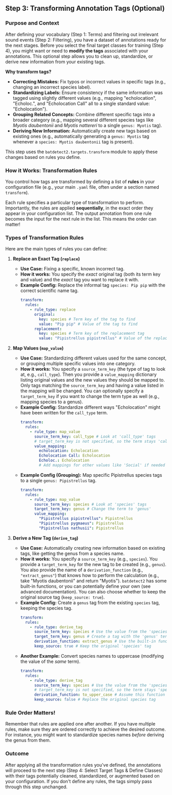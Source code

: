 ## Step 3: Transforming Annotation Tags (Optional)

### Purpose and Context

After defining your vocabulary (Step 1: Terms) and filtering out irrelevant sound events (Step 2: Filtering), you have a dataset of annotations ready for the next stages.
Before you select the final target classes for training (Step 4), you might want or need to **modify the tags** associated with your annotations.
This optional step allows you to clean up, standardize, or derive new information from your existing tags.

**Why transform tags?**

- **Correcting Mistakes:** Fix typos or incorrect values in specific tags (e.g., changing an incorrect species label).
- **Standardizing Labels:** Ensure consistency if the same information was tagged using slightly different values (e.g., mapping "echolocation", "Echoloc.", and "Echolocation Call" all to a single standard value: "Echolocation").
- **Grouping Related Concepts:** Combine different specific tags into a broader category (e.g., mapping several different species tags like _Myotis daubentonii_ and _Myotis nattereri_ to a single `genus: Myotis` tag).
- **Deriving New Information:** Automatically create new tags based on existing ones (e.g., automatically generating a `genus: Myotis` tag whenever a `species: Myotis daubentonii` tag is present).

This step uses the `batdetect2.targets.transform` module to apply these changes based on rules you define.

### How it Works: Transformation Rules

You control how tags are transformed by defining a list of **rules** in your configuration file (e.g., your main `.yaml` file, often under a section named `transform`).

Each rule specifies a particular type of transformation to perform.
Importantly, the rules are applied **sequentially**, in the exact order they appear in your configuration list.
The output annotation from one rule becomes the input for the next rule in the list.
This means the order can matter!

### Types of Transformation Rules

Here are the main types of rules you can define:

1.  **Replace an Exact Tag (`replace`)**

    - **Use Case:** Fixing a specific, known incorrect tag.
    - **How it works:** You specify the _exact_ original tag (both its term key and value) and the _exact_ tag you want to replace it with.
    - **Example Config:** Replace the informal tag `species: Pip pip` with the correct scientific name tag.
      ```yaml
      transform:
        rules:
          - rule_type: replace
            original:
              key: species # Term key of the tag to find
              value: "Pip pip" # Value of the tag to find
            replacement:
              key: species # Term key of the replacement tag
              value: "Pipistrellus pipistrellus" # Value of the replacement tag
      ```

2.  **Map Values (`map_value`)**

    - **Use Case:** Standardizing different values used for the same concept, or grouping multiple specific values into one category.
    - **How it works:** You specify a `source_term_key` (the type of tag to look at, e.g., `call_type`).
      Then you provide a `value_mapping` dictionary listing original values and the new values they should be mapped to.
      Only tags matching the `source_term_key` and having a value listed in the mapping will be changed.
      You can optionally specify a `target_term_key` if you want to change the term type as well (e.g., mapping species to a genus).
    - **Example Config:** Standardize different ways "Echolocation" might have been written for the `call_type` term.
      ```yaml
      transform:
        rules:
          - rule_type: map_value
            source_term_key: call_type # Look at 'call_type' tags
            # target_term_key is not specified, so the term stays 'call_type'
            value_mapping:
              echolocation: Echolocation
              Echolocation Call: Echolocation
              Echoloc.: Echolocation
              # Add mappings for other values like 'Social' if needed
      ```
    - **Example Config (Grouping):** Map specific Pipistrellus species tags to a single `genus: Pipistrellus` tag.
      ```yaml
      transform:
        rules:
          - rule_type: map_value
            source_term_key: species # Look at 'species' tags
            target_term_key: genus # Change the term to 'genus'
            value_mapping:
              "Pipistrellus pipistrellus": Pipistrellus
              "Pipistrellus pygmaeus": Pipistrellus
              "Pipistrellus nathusii": Pipistrellus
      ```

3.  **Derive a New Tag (`derive_tag`)**
    - **Use Case:** Automatically creating new information based on existing tags, like getting the genus from a species name.
    - **How it works:** You specify a `source_term_key` (e.g., `species`).
      You provide a `target_term_key` for the new tag to be created (e.g., `genus`).
      You also provide the name of a `derivation_function` (e.g., `"extract_genus"`) that knows how to perform the calculation (e.g., take "Myotis daubentonii" and return "Myotis").
      `batdetect2` has some built-in functions, or you can potentially define your own (see advanced documentation).
      You can also choose whether to keep the original source tag (`keep_source: true`).
    - **Example Config:** Create a `genus` tag from the existing `species` tag, keeping the species tag.
      ```yaml
      transform:
        rules:
          - rule_type: derive_tag
            source_term_key: species # Use the value from the 'species' tag
            target_term_key: genus # Create a tag with the 'genus' term
            derivation_function: extract_genus # Use the built-in function for this
            keep_source: true # Keep the original 'species' tag
      ```
    - **Another Example:** Convert species names to uppercase (modifying the value of the _same_ term).
      ```yaml
      transform:
        rules:
          - rule_type: derive_tag
            source_term_key: species # Use the value from the 'species' tag
            # target_term_key is not specified, so the term stays 'species'
            derivation_function: to_upper_case # Assume this function exists
            keep_source: false # Replace the original species tag
      ```

### Rule Order Matters!

Remember that rules are applied one after another.
If you have multiple rules, make sure they are ordered correctly to achieve the desired outcome.
For instance, you might want to standardize species names _before_ deriving the genus from them.

### Outcome

After applying all the transformation rules you've defined, the annotations will proceed to the next step (Step 4: Select Target Tags & Define Classes) with their tags potentially cleaned, standardized, or augmented based on your configuration.
If you don't define any rules, the tags simply pass through this step unchanged.

